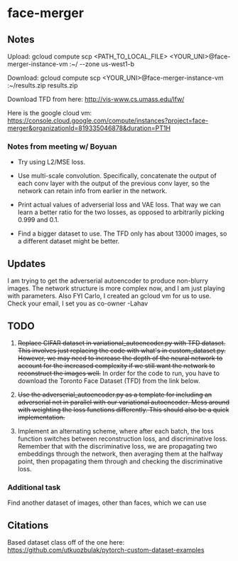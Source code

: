 # face-merger

## Notes

Upload:
gcloud compute scp <PATH_TO_LOCAL_FILE> <YOUR_UNI>@face-merger-instance-vm	:~/ --zone us-west1-b

Download:
gcloud compute scp <YOUR_UNI>@face-merger-instance-vm	:~/results.zip results.zip 

Download TFD from here: http://vis-www.cs.umass.edu/lfw/

Here is the google cloud vm: https://console.cloud.google.com/compute/instances?project=face-merger&organizationId=819335046878&duration=PT1H

### Notes from meeting w/ Boyuan

- Try using L2/MSE loss.

- Use multi-scale convolution. Specifically, concatenate the output of each conv layer with the output of the previous conv layer, so the network can retain info from earlier in the network.

- Print actual values of adverserial loss and VAE loss. That way we can learn a better ratio for the two losses, as opposed to arbitrarily picking 0.999 and 0.1.

- Find a bigger dataset to use. The TFD only has about 13000 images, so a different dataset might be better.

## Updates

I am trying to get the adverserial autoencoder to produce non-blurry images. The network structure is more complex now, and I am just playing with parameters. Also FYI Carlo, I created an gcloud vm for us to use. Check your email, I set you as co-owner -Lahav

## TODO
1. ~~Replace CIFAR dataset in variational_autoencoder.py with TFD dataset. This involves just replacing the code with what's in custom_dataset.py. However, we may need to increase the depth of the neural network to account for the increased complexity if we still want the network to reconstruct the images well.~~ In order for the code to run, you have to download the Toronto Face Dataset (TFD) from the link below.

2. ~~Use the adverserial_autoencoder.py as a template for including an adverserial net in parallel with our variational autoencoder. Mess around with weighting the loss functions differently. This should also be a quick implementation.~~

3. Implement an alternating scheme, where after each batch, the loss function switches between reconstruction loss, and discriminative loss. Remember that with the discriminative loss, we are propagating two embeddings through the network, then averaging them at the halfway point, then propagating them through and checking the discriminative loss.

### Additional task
Find another dataset of images, other than faces, which we can use

## Citations

Based dataset class off of the one here: https://github.com/utkuozbulak/pytorch-custom-dataset-examples
